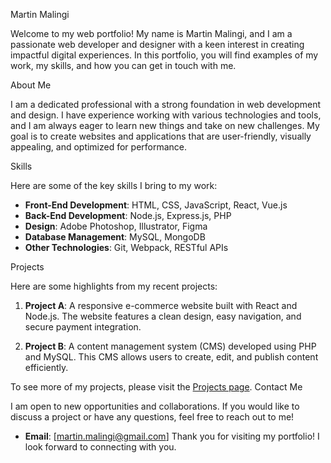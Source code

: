 Martin Malingi

Welcome to my web portfolio! My name is Martin Malingi, and I am a passionate web developer and designer with a keen interest in creating impactful digital experiences. In this portfolio, you will find examples of my work, my skills, and how you can get in touch with me.

About Me

I am a dedicated professional with a strong foundation in web development and design. I have experience working with various technologies and tools, and I am always eager to learn new things and take on new challenges. My goal is to create websites and applications that are user-friendly, visually appealing, and optimized for performance.

 Skills

Here are some of the key skills I bring to my work:

- **Front-End Development**: HTML, CSS, JavaScript, React, Vue.js
- **Back-End Development**: Node.js, Express.js, PHP
- **Design**: Adobe Photoshop, Illustrator, Figma
- **Database Management**: MySQL, MongoDB
- **Other Technologies**: Git, Webpack, RESTful APIs

Projects

Here are some highlights from my recent projects:

1. **Project A**: A responsive e-commerce website built with React and Node.js. The website features a clean design, easy navigation, and secure payment integration.

2. **Project B**: A content management system (CMS) developed using PHP and MySQL. This CMS allows users to create, edit, and publish content efficiently.

To see more of my projects, please visit the [Projects page](link-to-projects-page).
 Contact Me

I am open to new opportunities and collaborations. If you would like to discuss a project or have any questions, feel free to reach out to me!

- **Email**: [martin.malingi@gmail.com]
Thank you for visiting my portfolio! I look forward to connecting with you.

